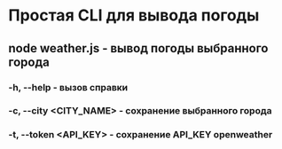 # Простая CLI для вывода погоды
## node weather.js - вывод погоды выбранного города
  ### -h, --help - вызов справки
  ### -c, --city <CITY_NAME> - сохранение выбранного города
  ### -t, --token <API_KEY> - сохранение API_KEY openweather
